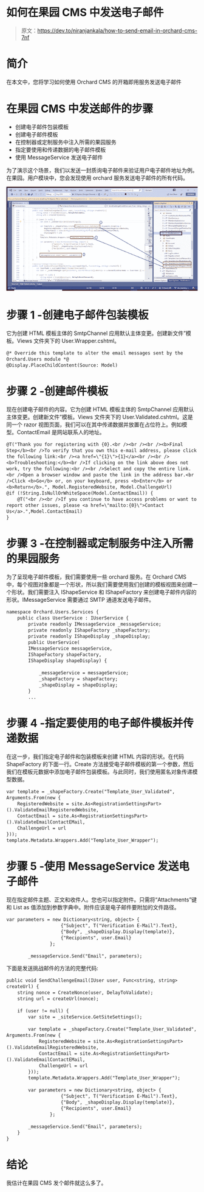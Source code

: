 # 如何在果园 CMS 中发送电子邮件

> 原文：<https://dev.to/niranjankala/how-to-send-email-in-orchard-cms-7nf>

# 简介

在本文中，您将学习如何使用 Orchard CMS 的开箱即用服务发送电子邮件

# 在果园 CMS 中发送邮件的步骤

*   创建电子邮件包装模板
*   创建电子邮件模板
*   在控制器或定制服务中注入所需的果园服务
*   指定要使用和传递数据的电子邮件模板
*   使用 MessageService 发送电子邮件

为了演示这个场景，我们以发送一封质询电子邮件来验证用户电子邮件地址为例。在果园。用户模块中，您会发现使用 orchard 服务发送电子邮件的所有代码。

[![Enable docker support in visual studio](img/4d7918acf62c727a89961a86a1dee925.png)](https://res.cloudinary.com/practicaldev/image/fetch/s--fFcqHFMj--/c_limit%2Cf_auto%2Cfl_progressive%2Cq_auto%2Cw_880/https://3.bp.blogspot.com/-w-ldBHiXoWs/XLkCg6gOu8I/AAAAAAAABtY/5n7iNSwrGmIuxVu0WYZB41tyOKx2QHVAwCLcBGAs/s640/OrchardCMS_Email_Template.png)

# 步骤 1 -创建电子邮件包装模板

它为创建 HTML 模板主体的 SmtpChannel 应用默认主体变更。创建新文件”模板。Views 文件夹下的 User.Wrapper.cshtml。

```
@* Override this template to alter the email messages sent by the Orchard.Users module *@
@Display.PlaceChildContent(Source: Model) 
```

# 步骤 2 -创建邮件模板

现在创建电子邮件的内容。它为创建 HTML 模板主体的 SmtpChannel 应用默认主体变更。创建新文件”模板。Views 文件夹下的 User.Validated.cshtml。这是同一个 razor 视图页面，我们可以在其中传递数据并放置在占位符上。例如模型。ContactEmail 是网站联系人的地址。

```
@T("Thank you for registering with {0}.<br /><br /><br /><b>Final Step</b><br />To verify that you own this e-mail address, please click the following link:<br /><a href=\"{1}\">{1}</a><br /><br /><b>Troubleshooting:</b><br />If clicking on the link above does not work, try the following:<br /><br />Select and copy the entire link.<br />Open a browser window and paste the link in the address bar.<br />Click <b>Go</b> or, on your keyboard, press <b>Enter</b> or <b>Return</b>.", Model.RegisteredWebsite, Model.ChallengeUrl)
@if (!String.IsNullOrWhiteSpace(Model.ContactEmail)) {
    @T("<br /><br />If you continue to have access problems or want to report other issues, please <a href=\"mailto:{0}\">Contact Us</a>.",Model.ContactEmail)
} 
```

# 步骤 3 -在控制器或定制服务中注入所需的果园服务

为了呈现电子邮件模板，我们需要使用一些 orchard 服务。在 Orchard CMS 中，每个视图对象都是一个形状，所以我们需要使用我们创建的模板视图来创建一个形状。我们需要注入 IShapeService 和 IShapeFactory 来创建电子邮件内容的形状。IMessageService 需要通过 SMTP 通道发送电子邮件。

```
namespace Orchard.Users.Services {
    public class UserService : IUserService {
        private readonly IMessageService _messageService;
        private readonly IShapeFactory _shapeFactory;
        private readonly IShapeDisplay _shapeDisplay;
        public UserService(
        IMessageService messageService, 
        IShapeFactory shapeFactory,
        IShapeDisplay shapeDisplay) {

            _messageService = messageService;
            _shapeFactory = shapeFactory;
            _shapeDisplay = shapeDisplay;
        }
        ... 
```

# 步骤 4 -指定要使用的电子邮件模板并传递数据

在这一步，我们指定电子邮件和包装模板来创建 HTML 内容的形状。在代码 ShapeFactory 的下面一行。Create 方法接受电子邮件模板的第一个参数，然后我们在模板元数据中添加电子邮件包装模板。与此同时，我们使用匿名对象传递模型数据。

```
var template = _shapeFactory.Create("Template_User_Validated", Arguments.From(new {
    RegisteredWebsite = site.As<RegistrationSettingsPart>().ValidateEmailRegisteredWebsite,
    ContactEmail = site.As<RegistrationSettingsPart>().ValidateEmailContactEMail,
    ChallengeUrl = url
}));
template.Metadata.Wrappers.Add("Template_User_Wrapper"); 
```

# 步骤 5 -使用 MessageService 发送电子邮件

现在指定邮件主题、正文和收件人。您也可以指定附件。只需将“Attachments”键和 List as 值添加到参数字典中。附件应该是电子邮件要附加的文件路径。

```
var parameters = new Dictionary<string, object> {
                    {"Subject", T("Verification E-Mail").Text},
                    {"Body", _shapeDisplay.Display(template)},
                    {"Recipients", user.Email}
                };

        _messageService.Send("Email", parameters); 
```

下面是发送挑战邮件的方法的完整代码:

```
public void SendChallengeEmail(IUser user, Func<string, string> createUrl) {
    string nonce = CreateNonce(user, DelayToValidate);
    string url = createUrl(nonce);

    if (user != null) {
        var site = _siteService.GetSiteSettings();

        var template = _shapeFactory.Create("Template_User_Validated", Arguments.From(new {
            RegisteredWebsite = site.As<RegistrationSettingsPart>().ValidateEmailRegisteredWebsite,
            ContactEmail = site.As<RegistrationSettingsPart>().ValidateEmailContactEMail,
            ChallengeUrl = url
        }));
        template.Metadata.Wrappers.Add("Template_User_Wrapper");

        var parameters = new Dictionary<string, object> {
                    {"Subject", T("Verification E-Mail").Text},
                    {"Body", _shapeDisplay.Display(template)},
                    {"Recipients", user.Email}
                };

        _messageService.Send("Email", parameters);
    }
} 
```

# 结论

我估计在果园 CMS 发个邮件就这么多了。